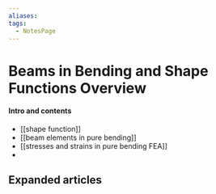 ```yaml
---
aliases: 
tags:
  - NotesPage
---
```


# Beams in Bending and Shape Functions Overview

#### Intro and contents
- [[shape function]]
- [[beam elements in pure bending]]
- [[stresses and strains in pure bending FEA]]
- 

## Expanded articles
